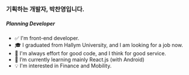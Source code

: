### 기획하는 개발자, 박찬영입니다.
##### Planning Developer

- :white_check_mark: I'm front-end developer.
- :mortar_board: I graduated from Hallym University, and I am looking for a job now.
- 🤔 I'm always effort for good code, and I think for good service.
- :memo: I’m currently learning mainly React.js (with Android)
- :bulb: I'm interested in Finance and Mobility.

